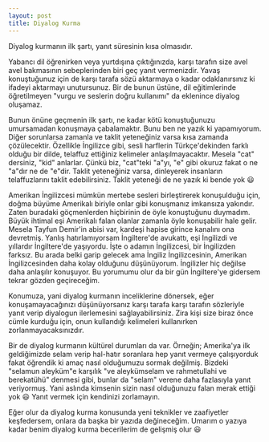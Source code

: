 ```yaml
---
layout: post
title: Diyalog Kurma
---
```


Diyalog kurmanın ilk şartı, yanıt süresinin kısa olmasıdır.

Yabancı dil öğrenirken veya yurtdışına çıktığınızda, karşı tarafın size avel avel bakmasının sebeplerinden biri geç yanıt vermenizdir. Yavaş konuştuğunuz için de karşı tarafa sözü aktarmaya o kadar odaklanırsınız ki ifadeyi aktarmayı unutursunuz. Bir de bunun üstüne, dil eğitimlerinde öğretilmeyen "vurgu ve seslerin doğru kullanımı" da eklenince diyalog oluşamaz.

Bunun önüne geçmenin ilk şartı, ne kadar kötü konuştuğunuzu umursamadan konuşmaya çabalamaktır. Bunu ben ne yazık ki yapamıyorum. Diğer sorunlarsa zamanla ve taklit yeteneğiniz varsa kısa zamanda çözülecektir. Özellikle İngilizce gibi, sesli harflerin Türkçe'dekinden farklı olduğu bir dilde, telaffuz ettiğiniz kelimeler anlaşılmayacaktır. Mesela "cat" dersiniz, "kid" anlarlar. Çünkü biz, "cat"teki "a"yı, "e" gibi okuruz fakat o ne "a"dır ne de "e"dir. Taklit yeteneğiniz varsa, dinleyerek insanların telaffuzlarını taklit edebilirsiniz. Taklit yeteneği de ne yazık ki bende yok 😃

Amerikan İngilizcesi mümkün mertebe sesleri birleştirerek konuşulduğu için, doğma büyüme Amerikalı biriyle onlar gibi konuşmanız imkansıza yakındır. Zaten buradaki göçmenlerden hiçbirinin de öyle konuştuğunu duymadım. Büyük ihtimal eşi Amerikalı falan olanlar zamanla öyle konuşabilir hale gelir. Mesela Tayfun Demir'in abisi var, kardeşi hapise girince kanalını ona devretmiş. Yanlış hatırlamıyorsam İngiltere'de avukattı, eşi İngilizdi ve yıllardır İngiltere'de yaşıyordu. İşte o adamın İngilizcesi, bir İngilizden farksız. Bu arada belki garip gelecek ama İngiliz İngilizcesinin, Amerikan İngilizcesinden daha kolay olduğunu düşünüyorum. İngilizler hiç değilse daha anlaşılır konuşuyor. Bu yorumumu olur da bir gün İngiltere'ye gidersem tekrar gözden geçireceğim.

Konumuza, yani diyalog kurmanın inceliklerine dönersek, eğer konuşamayacağınızı düşünüyorsanız karşı tarafa karşı tarafın sözleriyle yanıt verip diyalogun ilerlemesini sağlayabilirsiniz. Zira kişi size biraz önce cümle kurduğu için, onun kullandığı kelimeleri kullanırken zorlanmayacaksınızdır.

Bir de diyalog kurmanın kültürel durumları da var. Örneğin; Amerika'ya ilk geldiğimizde selam verip hal-hatır soranlara hep yanıt vermeye çalışıyorduk fakat öğrendik ki amaç nasıl olduğumuzu sormak değilmiş. Bizdeki "selamun aleyküm"e karşılık "ve aleykümselam ve rahmetullahi ve berekatühü" denmesi gibi, bunlar da "selam" verene daha fazlasıyla yanıt veriyormuş. Yani aslında kimsenin sizin nasıl olduğunuzu falan merak ettiği yok 😃 Yanıt vermek için kendinizi zorlamayın.

Eğer olur da diyalog kurma konusunda yeni teknikler ve zaafiyetler keşfedersem, onlara da başka bir yazıda değineceğim. Umarım o yazıya kadar benim diyalog kurma becerilerim de gelişmiş olur 😃